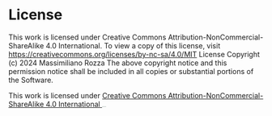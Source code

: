 # License

This work is licensed under Creative Commons Attribution-NonCommercial-ShareAlike 4.0 International. To view a copy of this license, visit https://creativecommons.org/licenses/by-nc-sa/4.0/MIT License Copyright (c) 2024 Massimiliano Rozza The above copyright notice and this permission notice shall be included in all copies or substantial portions of the Software.

This work is licensed under [Creative Commons Attribution-NonCommercial-ShareAlike 4.0 International ](https://creativecommons.org/licenses/by-nc-sa/4.0/?ref=chooser-v1)<img src="https://chooser-beta.creativecommons.org/img/cc-logo.f0ab4ebe.svg" alt="img" style="zoom:5%;" /><img src="https://chooser-beta.creativecommons.org/img/cc-by.21b728bb.svg" alt="img" style="zoom:5%;" /><img src="https://chooser-beta.creativecommons.org/img/cc-nc.218f18fc.svg" alt="img" style="zoom:5%;" /><img src="https://chooser-beta.creativecommons.org/img/cc-sa.d1572b71.svg" alt="img" style="zoom:5%;" />